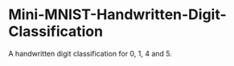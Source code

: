 # Mini-MNIST-Handwritten-Digit-Classification
A handwritten digit classification for 0, 1, 4 and 5.
